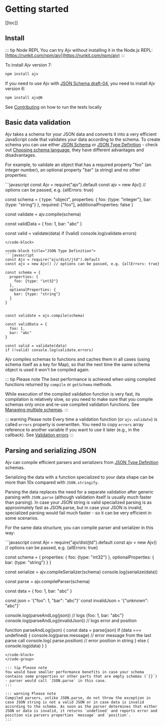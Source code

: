 # Getting started

[[toc]]

## Install

::: tip Node REPL You can try Ajv without installing it in the Node.js
REPL: [https://runkit.com/npm/ajv](https://runkit.com/npm/ajv)
:::

To install Ajv version 7:

```bash
npm install ajv
```

If you need to use Ajv with [JSON Schema draft-04](./schema-language#draft-04), you need to install Ajv version 6:

```bash
npm install ajv@6
```

See [Contributing](../CONTRIBUTING.md) on how to run the tests locally

## Basic data validation

Ajv takes a schema for your JSON data and converts it into a very efficient JavaScript code that validates your data
according to the schema. To create schema you can use either
[JSON Schema](../json-schema) or [JSON Type Definition](../json-type-definition) - check
out [Choosing schema language](./schema-language), they have different advantages and disadvantages.

For example, to validate an object that has a required property "foo" (an integer number), an optional property "bar" (a
string) and no other properties:

<code-group>
<code-block title="JSON Schema">
```javascript
const Ajv = require("ajv").default
const ajv = new Ajv() // options can be passed, e.g. {allErrors: true}

const schema = { type: "object", properties: { foo: {type: "integer"}, bar: {type: "string"} }, required: ["foo"],
additionalProperties: false }

const validate = ajv.compile(schema)

const validData = { foo: 1, bar: "abc"
}

const valid = validate(data)
if (!valid) console.log(validate.errors)

```
</code-block>

<code-block title="JSON Type Definition">
```javascript
const Ajv = require("ajv/dist/jtd").default
const ajv = new Ajv() // options can be passed, e.g. {allErrors: true}

const schema = {
  properties: {
    foo: {type: "int32"}
  },
  optionalProperties: {
    bar: {type: "string"}
  }
}


const validate = ajv.compile(schema)

const validData = {
  foo: 1,
  bar: "abc"
}

const valid = validate(data)
if (!valid) console.log(validate.errors)
```

</code-block>
</code-group>

Ajv compiles schemas to functions and caches them in all cases (using schema itself as a key for Map), so that the next
time the same schema object is used it won't be compiled again.

::: tip Please note The best performance is achieved when using compiled functions returned by `compile` or `getSchema`
methods.

While execution of the compiled validation function is very fast, its compilation is relatively slow, so you need to
make sure that you compile schemas only once and re-use compiled validation functions.
See [Managing multiple schemas](./managing-schemas).
:::

::: warning Please note Every time a validation function (or `ajv.validate`) is called `errors` property is overwritten.
You need to copy `errors` array reference to another variable if you want to use it later (e.g., in the callback).
See [Validation errors](../api.md#validation-errors)
:::

## Parsing and serializing JSON <Badge text="New" />

Ajv can compile efficient parsers and serializers from [JSON Type Definition](../json-type-definition) schemas.

Serializing the data with a function specialized to your data shape can be more than 10x compared with `JSON.stringify`.

Parsing the data replaces the need for a separate validation after generic parsing with `JSON.parse` (although
validation itself is usually much faster than parsing). In case your JSON string is valid specialized parsing is as
approximately fast as JSON.parse, but in case your JSON is invalid, specialized parsing would fail much faster - so it
can be very efficient in some scenarios.

For the same data structure, you can compile parser and serializer in this way:

<code-group>
<code-block title="JSON Type Definition">
```javascript
const Ajv = require("ajv/dist/jtd").default
const ajv = new Ajv() // options can be passed, e.g. {allErrors: true}

const schema = { properties: { foo: {type: "int32"} }, optionalProperties: { bar: {type: "string"} } }

const serialize = ajv.compileSerializer(schema)
console.log(serialize(data))

const parse = ajv.compileParser(schema)

const data = { foo: 1, bar: "abc"
}

const json = '{"foo": 1, "bar": "abc"}' const invalidJson = '{"unknown": "abc"}'

console.log(parseAndLog(json)) // logs {foo: 1, bar: "abc"} console.log(parseAndLog(invalidJson)) // logs error and
position

function parseAndLog(json) { const data = parse(json)
if (data === undefined) { console.log(parse.message) // error message from the last parse call console.log(
parse.position) // error position in string } else { console.log(data)
} }

```
</code-block>
</code-group>

::: tip Please note
You would have smaller performance benefits in case your schema contains some properties or other parts that are empty schemas (`{}`) - parser would call `JSON.parse` in this case.
:::

::: warning Please note
Compiled parsers, unlike JSON.parse, do not throw the exception in case JSON string is not a valid JSON or in case data is invalid according to the schema. As soon as the parser determines that either JSON or data is invalid, it returns `undefined` and reports error and position via parsers properties `message` and `position`.
:::
